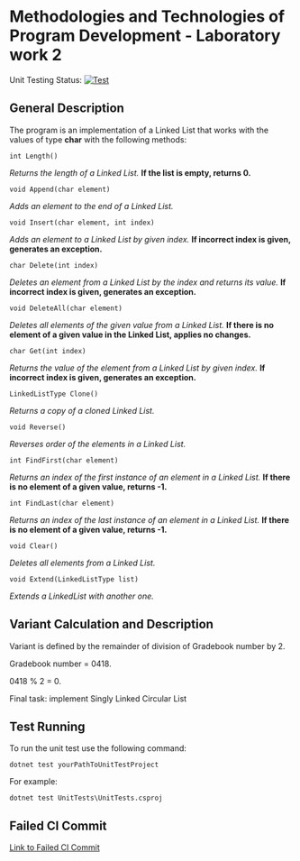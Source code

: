 # Methodologies and Technologies of Program Development - Laboratory work 2

Unit Testing Status: [![Test](https://github.com/IvanOmelchenkoIP/MTD-Lab2/actions/workflows/tests.yml/badge.svg)](https://github.com/IvanOmelchenkoIP/MTD-Lab2/actions/workflows/tests.yml)

## General Description

The program is an implementation of a Linked List that works with the values of type **char** with the following methods:

    int Length()

*Returns the length of a Linked List.* **If the list is empty, returns 0.**

    void Append(char element)

*Adds an element to the end of a Linked List.*

    void Insert(char element, int index)

*Adds an element to a Linked List by given index.* **If incorrect index is given, generates an exception.**

    char Delete(int index)

*Deletes an element from a Linked List by the index and returns its value.* **If incorrect index is given, generates an exception.**

    void DeleteAll(char element)

*Deletes all elements of the given value from a Linked List.* **If there is no element of a given value in the Linked List, applies no changes.**

    char Get(int index)

*Returns the value of the element from a Linked List by given index.* **If incorrect index is given, generates an exception.**

    LinkedListType Clone()

*Returns a copy of a cloned Linked List.*

    void Reverse()

*Reverses order of the elements in a Linked List.*

    int FindFirst(char element)

*Returns an index of the first instance of an element in a Linked List.* **If there is no element of a given value, returns -1.**

    int FindLast(char element)

*Returns an index of the last instance of an element in a Linked List.* **If there is no element of a given value, returns -1.**

    void Clear()

*Deletes all elements from a Linked List.*

    void Extend(LinkedListType list)

*Extends a LinkedList with another one.*

## Variant Calculation and Description

Variant is defined by the remainder of division of Gradebook number by 2.

Gradebook number = 0418.

0418 % 2 = 0.

Final task: implement Singly Linked Circular List

## Test Running

To run the unit test use the following command:

    dotnet test yourPathToUnitTestProject

For example:

    dotnet test UnitTests\UnitTests.csproj

## Failed CI Commit

[Link to Failed CI Commit](https://github.com/IvanOmelchenkoIP/MTD-Lab2/commit/a03e634011f8270d88448a04a382c745db043dd2)

